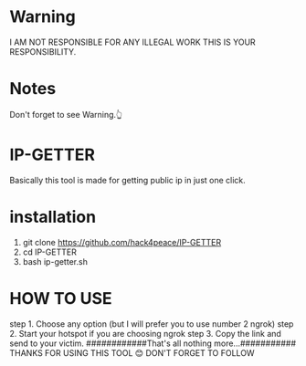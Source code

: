 # Warning 
I AM NOT RESPONSIBLE FOR ANY ILLEGAL WORK THIS IS YOUR RESPONSIBILITY.
# Notes
Don't forget to see Warning.👆
# IP-GETTER
Basically this tool is made for getting public ip in just one click.
# installation 
1. git clone https://github.com/hack4peace/IP-GETTER
2. cd IP-GETTER 
3. bash ip-getter.sh
# HOW TO USE
step 1. Choose any option (but I will prefer you to use number 2 ngrok)
step 2. Start your hotspot if you are choosing ngrok
step 3. Copy the link and send to your victim. 
############That's all nothing more...###########
THANKS FOR USING THIS TOOL 😊
DON'T FORGET TO FOLLOW 
